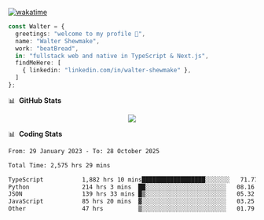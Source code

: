 [![wakatime](https://wakatime.com/badge/user/633611a5-2410-4a66-96ad-ce6a6df384d0.svg)](https://wakatime.com/@633611a5-2410-4a66-96ad-ce6a6df384d0)

```ts
const Walter = {
  greetings: "welcome to my profile 👋",
  name: "Walter Shewmake",
  work: "beatBread",
  in: "fullstack web and native in TypeScript & Next.js",
  findMeHere: [
    { linkedin: "linkedin.com/in/walter-shewmake" },
  ]
};
```

📊 &nbsp;**GitHub Stats**

<p align="center">
<img src="https://streak-stats.demolab.com?user=waltershewmake&theme=monokai&short_numbers=true)](https://git.io/streak-stats" />
</p>

📊 &nbsp;**Coding Stats**

<!--![Wwakatime stats](https://github-readme-stats.vercel.app/api/wakatime?username=waltershewmake&hide_title=true&hide_border=true&langs_count=5&bg_color=00000000&text_color=777)-->


<!--START_SECTION:waka-->

```txt
From: 29 January 2023 - To: 28 October 2025

Total Time: 2,575 hrs 29 mins

TypeScript           1,882 hrs 10 mins██████████████████░░░░░░░   71.77 %
Python               214 hrs 3 mins  ██░░░░░░░░░░░░░░░░░░░░░░░   08.16 %
JSON                 139 hrs 33 mins █▒░░░░░░░░░░░░░░░░░░░░░░░   05.32 %
JavaScript           85 hrs 20 mins  ▓░░░░░░░░░░░░░░░░░░░░░░░░   03.25 %
Other                47 hrs          ▒░░░░░░░░░░░░░░░░░░░░░░░░   01.79 %
```

<!--END_SECTION:waka-->
